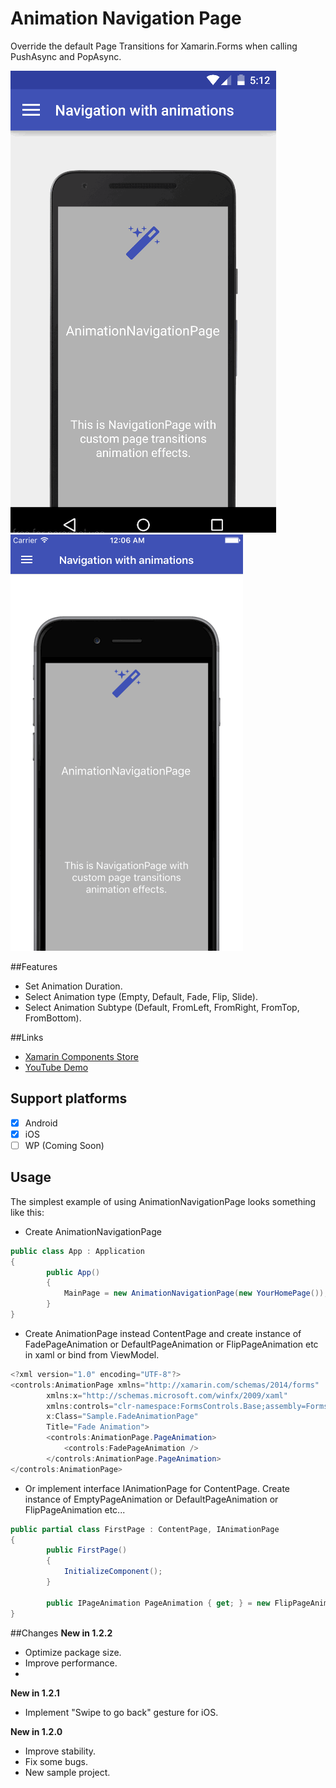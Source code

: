# Animation Navigation Page
Override the default Page Transitions for Xamarin.Forms when calling PushAsync and PopAsync.

![Android](Gif/Android.gif) ![iOS](Gif/iOS.gif)

##Features
- Set Animation Duration.
- Select Animation type (Empty, Default, Fade, Flip, Slide).
- Select Animation Subtype (Default, FromLeft, FromRight, FromTop, FromBottom).

##Links
- [Xamarin Components Store](https://components.xamarin.com/view/customnavpage)
- [YouTube Demo](https://youtu.be/Ycn5MS1xxTE)

## Support platforms

- [x] Android
- [x] iOS
- [ ] WP (Coming Soon)

## Usage
The simplest example of using AnimationNavigationPage looks something like this:

- Create AnimationNavigationPage
```csharp  
public class App : Application
{
        public App()
        {
            MainPage = new AnimationNavigationPage(new YourHomePage());
        }
}
```
- Create AnimationPage instead ContentPage and create instance of FadePageAnimation or DefaultPageAnimation or FlipPageAnimation etc in xaml or bind from ViewModel.
```csharp   
<?xml version="1.0" encoding="UTF-8"?>
<controls:AnimationPage xmlns="http://xamarin.com/schemas/2014/forms"
        xmlns:x="http://schemas.microsoft.com/winfx/2009/xaml"
        xmlns:controls="clr-namespace:FormsControls.Base;assembly=FormsControls.Base"
        x:Class="Sample.FadeAnimationPage"
        Title="Fade Animation">
        <controls:AnimationPage.PageAnimation>
            <controls:FadePageAnimation />
        </controls:AnimationPage.PageAnimation>
</controls:AnimationPage>
```
- Or implement interface IAnimationPage for ContentPage. Create instance of EmptyPageAnimation or DefaultPageAnimation or FlipPageAnimation etc... 
```csharp   
public partial class FirstPage : ContentPage, IAnimationPage
{
        public FirstPage()
        {
            InitializeComponent();
        }
    
        public IPageAnimation PageAnimation { get; } = new FlipPageAnimation { Duration = 650, Subtype = AnimationSubtype.FromLeft }; 
}
```

##Changes
**New in 1.2.2**

- Optimize package size.
- Improve performance.
- 
**New in 1.2.1**

- Implement "Swipe to go back" gesture for iOS.

**New in 1.2.0**

- Improve stability.
- Fix some bugs.
- New sample project.
